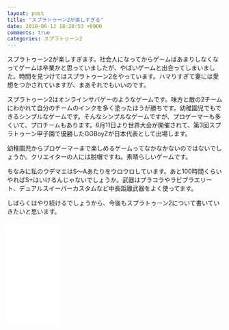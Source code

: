 ```yaml
---
layout: post
title: "スプラトゥーン2が楽しすぎる"
date: 2018-06-12 18:28:53 +0900
comments: true
categories: スプラトゥーン2
---
```

スプラトゥーン2が楽しすぎます。社会人になってからゲームはあまりしなくなってゲームは卒業かと思っていましたが、やばいゲームと出会ってしまいました。時間を見つけてはスプラトゥーン2をやっています。ハマりすぎて妻には愛想をつかされていますが、まあそれでもいいのです。

スプラトゥーン2はオンラインサバゲーのようなゲームです。味方と敵の2チームにわかれて自分のチームのインクを多く塗ったほうが勝ちです。幼稚園児でもできるシンプルなゲームです。そんなシンプルなゲームですが、プロゲーマーも多くいて、プロチームもあります。6月11日より世界大会が開催されて、第3回スプラトゥーン甲子園で優勝したGGBoyZが日本代表として出場します。

幼稚園児からプロゲーマーまで楽しめるゲームってなかなかないのではないでしょうか。クリエイターの人には脱帽ですね。素晴らしいゲームです。

ちなみに私のウデマエはS〜Aあたりをウロウロしています。あと100時間くらいやればS+はいけるんじゃないでしょうか。武器はプラコラやラピブラエリート、デュアルスイーパーカスタムなど中長距離武器をよく使ってます。

しばらくはやり続けるでしょうから、今後もスプラトゥーン2について書いていきたいと思います。

<iframe style="width:120px;height:240px;" marginwidth="0" marginheight="0" scrolling="no" frameborder="0" src="//rcm-fe.amazon-adsystem.com/e/cm?lt1=_blank&bc1=000000&IS2=1&bg1=FFFFFF&fc1=000000&lc1=0000FF&t=syoyama-22&o=9&p=8&l=as4&m=amazon&f=ifr&ref=as_ss_li_til&asins=B072J2J26T&linkId=b397d3e0d93479554f7ad256a1279272"></iframe>

